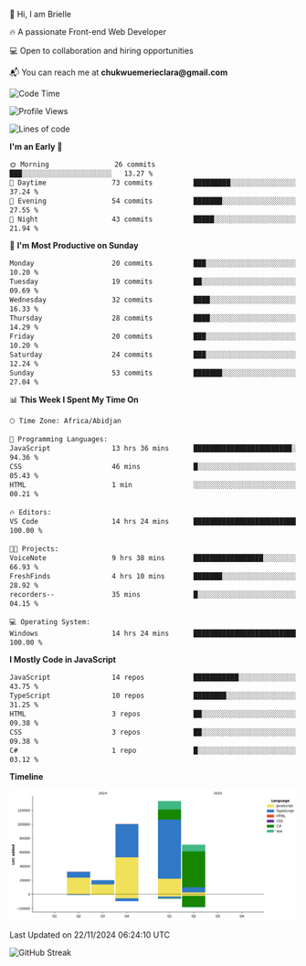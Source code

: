 <div align="left">
  <p>👋 Hi, I am Brielle</p>
  <p>🔥 A passionate Front-end Web Developer</p>
  <p>💻 Open to collaboration and hiring opportunities</p>
  <p>📬 You can reach me at <strong>chukwuemerieclara@gmail.com</strong></p>
</div>


 
 <!--START_SECTION:waka-->
![Code Time](http://img.shields.io/badge/Code%20Time-337%20hrs-blue)

![Profile Views](http://img.shields.io/badge/Profile%20Views-1-blue)

![Lines of code](https://img.shields.io/badge/From%20Hello%20World%20I%27ve%20Written-126.7%20thousand%20lines%20of%20code-blue)

**I'm an Early 🐤** 

```text
🌞 Morning                26 commits          ███░░░░░░░░░░░░░░░░░░░░░░   13.27 % 
🌆 Daytime                73 commits          █████████░░░░░░░░░░░░░░░░   37.24 % 
🌃 Evening                54 commits          ███████░░░░░░░░░░░░░░░░░░   27.55 % 
🌙 Night                  43 commits          █████░░░░░░░░░░░░░░░░░░░░   21.94 % 
```
📅 **I'm Most Productive on Sunday** 

```text
Monday                   20 commits          ███░░░░░░░░░░░░░░░░░░░░░░   10.20 % 
Tuesday                  19 commits          ██░░░░░░░░░░░░░░░░░░░░░░░   09.69 % 
Wednesday                32 commits          ████░░░░░░░░░░░░░░░░░░░░░   16.33 % 
Thursday                 28 commits          ████░░░░░░░░░░░░░░░░░░░░░   14.29 % 
Friday                   20 commits          ███░░░░░░░░░░░░░░░░░░░░░░   10.20 % 
Saturday                 24 commits          ███░░░░░░░░░░░░░░░░░░░░░░   12.24 % 
Sunday                   53 commits          ███████░░░░░░░░░░░░░░░░░░   27.04 % 
```


📊 **This Week I Spent My Time On** 

```text
🕑︎ Time Zone: Africa/Abidjan

💬 Programming Languages: 
JavaScript               13 hrs 36 mins      ████████████████████████░   94.36 % 
CSS                      46 mins             █░░░░░░░░░░░░░░░░░░░░░░░░   05.43 % 
HTML                     1 min               ░░░░░░░░░░░░░░░░░░░░░░░░░   00.21 % 

🔥 Editors: 
VS Code                  14 hrs 24 mins      █████████████████████████   100.00 % 

🐱‍💻 Projects: 
VoiceNote                9 hrs 38 mins       █████████████████░░░░░░░░   66.93 % 
FreshFinds               4 hrs 10 mins       ███████░░░░░░░░░░░░░░░░░░   28.92 % 
recorders--              35 mins             █░░░░░░░░░░░░░░░░░░░░░░░░   04.15 % 

💻 Operating System: 
Windows                  14 hrs 24 mins      █████████████████████████   100.00 % 
```

**I Mostly Code in JavaScript** 

```text
JavaScript               14 repos            ███████████░░░░░░░░░░░░░░   43.75 % 
TypeScript               10 repos            ████████░░░░░░░░░░░░░░░░░   31.25 % 
HTML                     3 repos             ██░░░░░░░░░░░░░░░░░░░░░░░   09.38 % 
CSS                      3 repos             ██░░░░░░░░░░░░░░░░░░░░░░░   09.38 % 
C#                       1 repo              █░░░░░░░░░░░░░░░░░░░░░░░░   03.12 % 
```



**Timeline**

![Lines of Code chart](https://raw.githubusercontent.com/Brielle28/Brielle28/main/assets/bar_graph.png)


 Last Updated on 22/11/2024 06:24:10 UTC
<!--END_SECTION:waka-->

![GitHub Streak](https://github-readme-streak-stats.herokuapp.com/?user=Brielle28)



